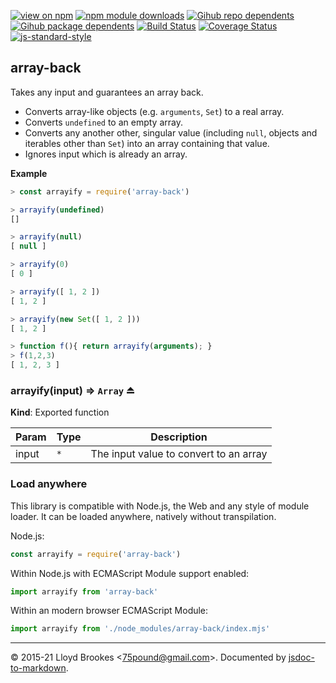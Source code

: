 [![view on npm](https://badgen.net/npm/v/array-back)](https://www.npmjs.org/package/array-back)
[![npm module downloads](https://badgen.net/npm/dt/array-back)](https://www.npmjs.org/package/array-back)
[![Gihub repo dependents](https://badgen.net/github/dependents-repo/75lb/array-back)](https://github.com/75lb/array-back/network/dependents?dependent_type=REPOSITORY)
[![Gihub package dependents](https://badgen.net/github/dependents-pkg/75lb/array-back)](https://github.com/75lb/array-back/network/dependents?dependent_type=PACKAGE)
[![Build Status](https://travis-ci.org/75lb/array-back.svg?branch=master)](https://travis-ci.org/75lb/array-back)
[![Coverage Status](https://coveralls.io/repos/github/75lb/array-back/badge.svg)](https://coveralls.io/github/75lb/array-back)
[![js-standard-style](https://img.shields.io/badge/code%20style-standard-brightgreen.svg)](https://github.com/feross/standard)

<a name="module_array-back"></a>

## array-back
Takes any input and guarantees an array back.

- Converts array-like objects (e.g. `arguments`, `Set`) to a real array.
- Converts `undefined` to an empty array.
- Converts any another other, singular value (including `null`, objects and iterables other than `Set`) into an array containing that value.
- Ignores input which is already an array.

**Example**
```js
> const arrayify = require('array-back')

> arrayify(undefined)
[]

> arrayify(null)
[ null ]

> arrayify(0)
[ 0 ]

> arrayify([ 1, 2 ])
[ 1, 2 ]

> arrayify(new Set([ 1, 2 ]))
[ 1, 2 ]

> function f(){ return arrayify(arguments); }
> f(1,2,3)
[ 1, 2, 3 ]
```
<a name="exp_module_array-back--arrayify"></a>

### arrayify(input) ⇒ <code>Array</code> ⏏
**Kind**: Exported function

| Param | Type | Description |
| --- | --- | --- |
| input | <code>\*</code> | The input value to convert to an array |


### Load anywhere

This library is compatible with Node.js, the Web and any style of module loader. It can be loaded anywhere, natively without transpilation.

Node.js:

```js
const arrayify = require('array-back')
```

Within Node.js with ECMAScript Module support enabled:

```js
import arrayify from 'array-back'
```

Within an modern browser ECMAScript Module:

```js
import arrayify from './node_modules/array-back/index.mjs'
```

* * *

&copy; 2015-21 Lloyd Brookes \<75pound@gmail.com\>. Documented by [jsdoc-to-markdown](https://github.com/75lb/jsdoc-to-markdown).
